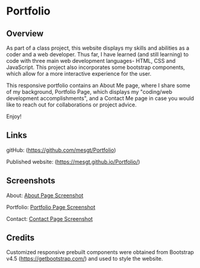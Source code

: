 # Portfolio

## Overview

As part of a class project, this website displays my skills and abilities as a coder and a web developer. Thus far, I have learned (and still learning) to code with three main web development languages- HTML, CSS and JavaScript. This project also incorporates some bootstrap components, which allow for a more interactive experience for the user. 

This responsive portfolio contains an About Me page, where I share some of my background, Portfolio Page, which displays my "coding/web development accomplishments", and a Contact Me page in case you would like to reach out for collaborations or project advice. 

Enjoy!
## Links

gitHub: (https://github.com/mesgt/Portfolio)

Published website: (https://mesgt.github.io/Portfolio/)

## Screenshots

About: <a href="https://github.com/mesgt/Portfolio/issues/1#issue-773474448" alt="aboutPage">About Page Screenshot</a>

Portfolio: <a href="https://github.com/mesgt/Portfolio/issues/2#issue-773478307" alt="portfolioPage">Portfolio Page Screenshot</a>

Contact: <a href="https://github.com/mesgt/Portfolio/issues/3#issue-773479744" alt="contactPage">Contact Page Screenshot</a>

## Credits

Customized responsive prebuilt components were obtained from Bootstrap v4.5 (https://getbootstrap.com/) and used to style the website. 